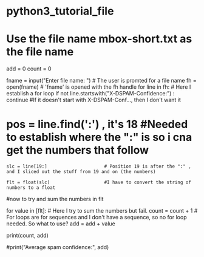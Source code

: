 # python3_tutorial_file


# Use the file name mbox-short.txt as the file name
add = 0
count = 0

fname = input("Enter file name: ")      # The user is promted for a file name
fh = open(fname)                        # 'fname' is opened with the fh handle
for line in fh:                         # Here I establish a for loop
    if not line.startswith("X-DSPAM-Confidence:") : continue            #If it doesn't start with X-DSPAM-Conf..., then I don't want it
#    pos = line.find(':') ,   it's 18   #Needed to establish where the ":" is so i cna get the numbers that follow
    slc = line[19:]                     # Position 19 is after the ":" , and I sliced out the stuff from 19 and on (the numbers)

    flt = float(slc)                    #I have to convert the string of numbers to a float
#now to try and sum the numbers in flt

for value in [flt]:                     # Here I try to sum the numbers but fail. 
    count = count + 1                   # For loops are for sequences and I don't have a sequence, so no for loop needed. So what to use?
    add = add + value


print(count, add)

#print("Average spam confidence:", add)
